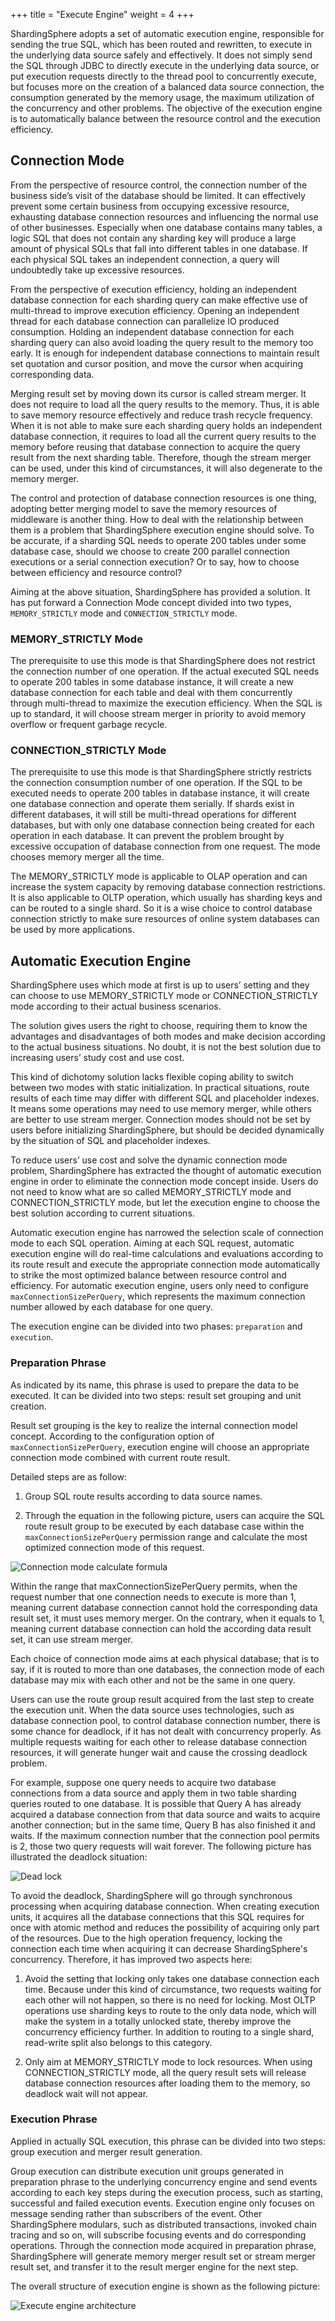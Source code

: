 +++
title = "Execute Engine"
weight = 4
+++

ShardingSphere adopts a set of automatic execution engine, responsible for sending the true SQL, which has been routed and rewritten, to execute in the underlying data source safely and effectively. It does not simply send the SQL through JDBC to directly execute in the underlying data source, or put execution requests directly to the thread pool to  concurrently execute, but focuses more on the creation of a balanced data source connection, the consumption generated by the memory usage, the maximum utilization of the concurrency and other problems. The objective of the execution engine is to automatically balance between the resource control and the execution efficiency.

## Connection Mode

From the perspective of resource control, the connection number of the business side’s visit of the database should be limited. It can effectively prevent some certain business from occupying excessive resource, exhausting database connection resources and influencing the normal use of other businesses. 
Especially when one database contains many tables, a logic SQL that does not contain any sharding key will produce a large amount of physical SQLs that fall into different tables in one database. If each physical SQL takes an independent connection, a query will undoubtedly take up excessive resources.

From the perspective of execution efficiency, holding an independent database connection for each sharding query can make effective use of multi-thread to improve execution efficiency. Opening an independent thread for each database connection can parallelize IO produced consumption. Holding an independent database connection for each sharding query can also avoid loading the query result to the memory too early. It is enough for independent database connections to maintain result set quotation and cursor position, and move the cursor when acquiring corresponding data.

Merging result set by moving down its cursor is called stream merger. It does not require to load all the query results to the memory. Thus, it is able to save memory resource effectively and reduce trash recycle frequency. When it is not able to make sure each sharding query holds an independent database connection, it requires to load all the current query results to the memory before reusing that database connection to acquire the query result from the next sharding table. Therefore, though the stream merger can be used, under this kind of circumstances, it will also degenerate to the memory merger.

The control and protection of database connection resources is one thing, adopting better merging model to save the memory resources of middleware is another thing. How to deal with the relationship between them is a problem that ShardingSphere execution engine should solve. To be accurate, if a sharding SQL needs to operate 200 tables under some database case, should we choose to create 200 parallel connection executions or a serial connection execution? Or to say, how to choose between efficiency and resource control?

Aiming at the above situation, ShardingSphere has provided a solution. It has put forward a Connection Mode concept divided into two types, `MEMORY_STRICTLY` mode and `CONNECTION_STRICTLY` mode.

### MEMORY_STRICTLY Mode

The prerequisite to use this mode is that ShardingSphere does not restrict the connection number of one operation. If the actual executed SQL needs to operate 200 tables in some database instance, it will create a new database connection for each table and deal with them concurrently through multi-thread to maximize the execution efficiency. When the SQL is up to standard, it will choose stream merger in priority to avoid memory overflow or frequent garbage recycle.

### CONNECTION_STRICTLY Mode

The prerequisite to use this mode is that ShardingSphere strictly restricts the connection consumption number of one operation. If the SQL to be executed needs to operate 200 tables in database instance, it will create one database connection and operate them serially. If shards exist in different databases, it will still be multi-thread operations for different databases, but with only one database connection being created for each operation in each database. It can prevent the problem brought by excessive occupation of database connection from one request. The mode chooses memory merger all the time.

The MEMORY_STRICTLY mode is applicable to OLAP operation and can increase the system capacity by removing database connection restrictions. It is also applicable to OLTP operation, which usually has sharding keys and can be routed to a single shard. So it is a wise choice to control database connection strictly to make sure resources of online system databases can be used by more applications.

## Automatic Execution Engine

ShardingSphere uses which mode at first is up to users’ setting and they can choose to use MEMORY_STRICTLY mode or CONNECTION_STRICTLY mode according to their actual business scenarios.

The solution gives users the right to choose, requiring them to know the advantages and disadvantages of both modes and make decision according to the actual business situations. No doubt, it is not the best solution due to increasing users’ study cost and use cost.

This kind of dichotomy solution lacks flexible coping ability to switch between two modes with static initialization. In practical situations, route results of each time may differ with different SQL and placeholder indexes. It means some operations may need to use memory merger, while others are better to use stream merger. Connection modes should not be set by users before initializing ShardingSphere, but should be decided dynamically by the situation of SQL and placeholder indexes.

To reduce users’ use cost and solve the dynamic connection mode problem, ShardingSphere has extracted the thought of automatic execution engine in order to eliminate the connection mode concept inside. 
Users do not need to know what are so called MEMORY_STRICTLY mode and CONNECTION_STRICTLY mode, but let the execution engine to choose the best solution according to current situations.

Automatic execution engine has narrowed the selection scale of connection mode to each SQL operation. Aiming at each SQL request, automatic execution engine will do real-time calculations and evaluations according to its route result and execute the appropriate connection mode automatically to strike the most optimized balance between resource control and efficiency. For automatic execution engine, users only need to configure `maxConnectionSizePerQuery`, which represents the maximum connection number allowed by each database for one query.

The execution engine can be divided into two phases: `preparation` and `execution`.

### Preparation Phrase

As indicated by its name, this phrase is used to prepare the data to be executed. It can be divided into two steps: result set grouping and unit creation.

Result set grouping is the key to realize the internal connection model concept. According to the configuration option of `maxConnectionSizePerQuery`, execution engine will choose an appropriate connection mode combined with current route result.

Detailed steps are as follow:

1. Group SQL route results according to data source names.

2. Through the equation in the following picture, users can acquire the SQL route result group to be executed by each database case within the `maxConnectionSizePerQuery` permission range and calculate the most optimized connection mode of this request.

![Connection mode calculate formula](https://shardingsphere.apache.org/document/current/img/sharding/connection_mode_en.png)

Within the range that maxConnectionSizePerQuery permits, when the request number that one connection needs to execute is more than 1, meaning current database connection cannot hold the corresponding data result set, it must uses memory merger. On the contrary, when it equals to 1, meaning current database connection can hold the according data result set, it can use stream merger.

Each choice of connection mode aims at each physical database; that is to say, if it is routed to more than one databases, the connection mode of each database may mix with each other and not be the same in one query.

Users can use the route group result acquired from the last step to create the execution unit. When the data source uses technologies, such as database connection pool, to control database connection number, there is some chance for deadlock, if it has not dealt with concurrency properly. As multiple requests waiting for each other to release database connection resources, it will generate hunger wait and cause the  crossing deadlock problem.

For example, suppose one query needs to acquire two database connections from a data source and apply them in two table sharding queries routed to one database. It is possible that Query A has already acquired a database connection from that data source and waits to acquire another connection; but in the same time, Query B has also finished it and waits. If the maximum connection number that the connection pool permits is 2, those two query requests will wait forever. The following picture has illustrated the deadlock situation:

![Dead lock](https://shardingsphere.apache.org/document/current/img/sharding/dead_lock_en.png)

To avoid the deadlock, ShardingSphere will go through synchronous processing when acquiring database connection. When creating execution units, it acquires all the database connections that this SQL requires for once with atomic method and reduces the possibility of acquiring only part of the resources. Due to the high operation frequency, locking the connection each time when acquiring it can decrease ShardingSphere's concurrency. Therefore, it has improved two aspects here:

1. Avoid the setting that locking only takes one database connection each time. Because under this kind of circumstance, two requests waiting for each other will not happen, so there is no need for locking. 
Most OLTP operations use sharding keys to route to the only data node, which will make the system in a totally unlocked state, thereby improve the concurrency efficiency further. In addition to routing to a single shard, read-write split also belongs to this category.

2. Only aim at MEMORY_STRICTLY mode to lock resources. When using CONNECTION_STRICTLY mode, all the query result sets will release database connection resources after loading them to the memory, so deadlock wait will not appear.

### Execution Phrase

Applied in actually SQL execution, this phrase can be divided into two steps: group execution and merger result generation. 

Group execution can distribute execution unit groups generated in preparation phrase to the underlying concurrency engine and send events according to each key steps during the execution process, such as starting, successful and failed execution events. Execution engine only focuses on message sending rather than subscribers of the event. Other ShardingSphere modulars, such as distributed transactions, invoked chain tracing and so on, will subscribe focusing events and do corresponding operations. Through the connection mode acquired in preparation phrase, ShardingSphere will generate memory merger result set or stream merger result set, and transfer it to the result merger engine for the next step.

The overall structure of execution engine is shown as the following picture:

![Execute engine architecture](https://shardingsphere.apache.org/document/current/img/sharding/execute_architecture_en.png)